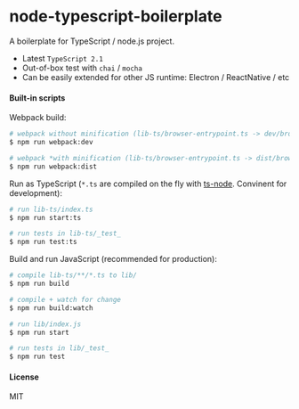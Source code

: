 # node-typescript-boilerplate

A boilerplate for TypeScript / node.js project.

- Latest `TypeScript 2.1`
- Out-of-box test with `chai` / `mocha`
- Can be easily extended for other JS runtime: Electron / ReactNative / etc

#### Built-in scripts

Webpack build:

```bash
# webpack without minification (lib-ts/browser-entrypoint.ts -> dev/browser-entrypoint.js)
$ npm run webpack:dev

# webpack *with minification (lib-ts/browser-entrypoint.ts -> dist/browser-entrypoint.min.js)
$ npm run webpack:dist
```

Run as TypeScript (`*.ts` are compiled on the fly with [ts-node](https://github.com/TypeStrong/ts-node). Convinent for development):

```bash
# run lib-ts/index.ts
$ npm run start:ts

# run tests in lib-ts/_test_
$ npm run test:ts
```

Build and run JavaScript (recommended for production):

```bash
# compile lib-ts/**/*.ts to lib/
$ npm run build

# compile + watch for change
$ npm run build:watch

# run lib/index.js
$ npm run start

# run tests in lib/_test_
$ npm run test
```

#### License

MIT
